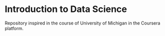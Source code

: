 # Introduction to Data Science
Repository inspired in the course of University of Michigan in the Coursera platform.
